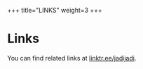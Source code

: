 +++
title="LINKS"
weight=3
+++

# Links

You can find related links at [linktr.ee/jadijadi](https://linktr.ee/jadijadi).
